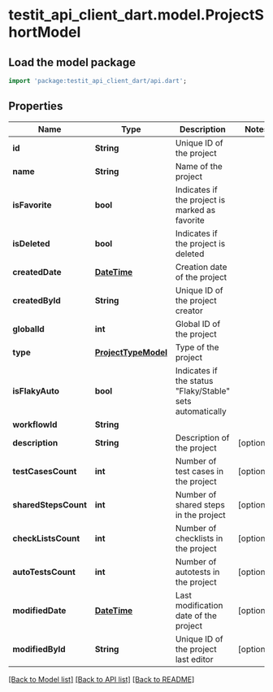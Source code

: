 # testit_api_client_dart.model.ProjectShortModel

## Load the model package
```dart
import 'package:testit_api_client_dart/api.dart';
```

## Properties
Name | Type | Description | Notes
------------ | ------------- | ------------- | -------------
**id** | **String** | Unique ID of the project | 
**name** | **String** | Name of the project | 
**isFavorite** | **bool** | Indicates if the project is marked as favorite | 
**isDeleted** | **bool** | Indicates if the project is deleted | 
**createdDate** | [**DateTime**](DateTime.md) | Creation date of the project | 
**createdById** | **String** | Unique ID of the project creator | 
**globalId** | **int** | Global ID of the project | 
**type** | [**ProjectTypeModel**](ProjectTypeModel.md) | Type of the project | 
**isFlakyAuto** | **bool** | Indicates if the status \"Flaky/Stable\" sets automatically | 
**workflowId** | **String** |  | 
**description** | **String** | Description of the project | [optional] 
**testCasesCount** | **int** | Number of test cases in the project | [optional] 
**sharedStepsCount** | **int** | Number of shared steps in the project | [optional] 
**checkListsCount** | **int** | Number of checklists in the project | [optional] 
**autoTestsCount** | **int** | Number of autotests in the project | [optional] 
**modifiedDate** | [**DateTime**](DateTime.md) | Last modification date of the project | [optional] 
**modifiedById** | **String** | Unique ID of the project last editor | [optional] 

[[Back to Model list]](../README.md#documentation-for-models) [[Back to API list]](../README.md#documentation-for-api-endpoints) [[Back to README]](../README.md)


